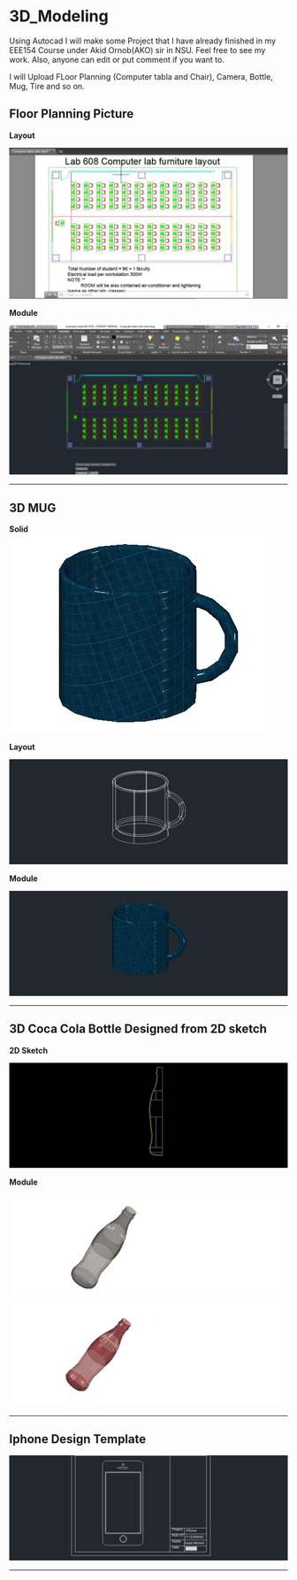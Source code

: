 # 3D_Modeling
Using Autocad I will make some Project that I have already finished in my EEE154 Course under Akid Ornob(AKO) sir in NSU. Feel free to see my work.
Also, anyone can edit or put comment if you want to. 

I will Upload FLoor Planning (Computer tabla and Chair), Camera, Bottle, Mug, Tire and so on.

## Floor Planning Picture

**Layout**

<img src=https://github.com/SaadAhmedSalim/3D_Modeling/blob/master/Floor%20Planing/Capture.JPG>

**Module**

<img src=https://github.com/SaadAhmedSalim/3D_Modeling/blob/master/Floor%20Planing/computerwithchair.JPG>

-----------------------------------------------------------

## 3D MUG

**Solid**
<img src=https://github.com/SaadAhmedSalim/3D_Modeling/blob/master/MUG/3d%20modeling_MUG.jpg>

**Layout**

<img src=https://github.com/SaadAhmedSalim/3D_Modeling/blob/master/MUG/3d%20modeling_MUG_2dwireframe.jpg>

**Module**

<img src=https://github.com/SaadAhmedSalim/3D_Modeling/blob/master/MUG/3d%20modeling_MUG_module.jpg>

------------------------------------------------------------------------------------------------

## 3D Coca Cola Bottle Designed from 2D sketch 

**2D Sketch**

<img src=https://github.com/SaadAhmedSalim/3D_Modeling/blob/master/Coca%20cola%20Bottle/Coke%20bottle%202d%20sketch.jpg>


**Module**

<img src=https://github.com/SaadAhmedSalim/3D_Modeling/blob/master/Coca%20cola%20Bottle/Coke%20bottle.jpg>

<img src=https://github.com/SaadAhmedSalim/3D_Modeling/blob/master/Coca%20cola%20Bottle/Coke%20bottle_red.jpg>

-------------------------------------------------------------------------------------------

## Iphone Design Template

<img src=https://github.com/SaadAhmedSalim/3D_Modeling/blob/master/IPhone/Iphone.png>

----------------------------------------------------------------------------------------

